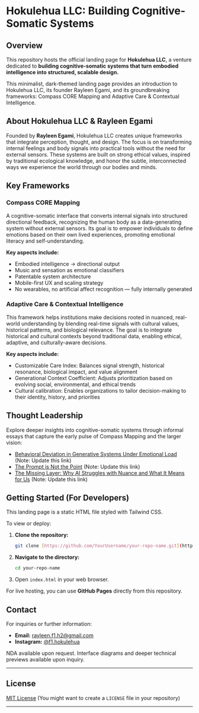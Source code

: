 # Hokulehua LLC: Building Cognitive-Somatic Systems

## Overview

This repository hosts the official landing page for **Hokulehua LLC**, a venture dedicated to **building cognitive-somatic systems that turn embodied intelligence into structured, scalable design.**

This minimalist, dark-themed landing page provides an introduction to Hokulehua LLC, its founder Rayleen Egami, and its groundbreaking frameworks: Compass CORE Mapping and Adaptive Care & Contextual Intelligence.

## About Hokulehua LLC & Rayleen Egami

Founded by **Rayleen Egami**, Hokulehua LLC creates unique frameworks that integrate perception, thought, and design. The focus is on transforming internal feelings and body signals into practical tools without the need for external sensors. These systems are built on strong ethical values, inspired by traditional ecological knowledge, and honor the subtle, interconnected ways we experience the world through our bodies and minds.

## Key Frameworks

### Compass CORE Mapping

A cognitive-somatic interface that converts internal signals into structured directional feedback, recognizing the human body as a data-generating system without external sensors. Its goal is to empower individuals to define emotions based on their own lived experiences, promoting emotional literacy and self-understanding.

**Key aspects include:**
* Embodied intelligence → directional output
* Music and sensation as emotional classifiers
* Patentable system architecture
* Mobile-first UX and scaling strategy
* No wearables, no artificial affect recognition — fully internally generated

### Adaptive Care & Contextual Intelligence

This framework helps institutions make decisions rooted in nuanced, real-world understanding by blending real-time signals with cultural values, historical patterns, and biological relevance. The goal is to integrate historical and cultural contexts beyond traditional data, enabling ethical, adaptive, and culturally-aware decisions.

**Key aspects include:**
* Customizable Care Index: Balances signal strength, historical resonance, biological impact, and value alignment
* Generational Context Coefficient: Adjusts prioritization based on evolving social, environmental, and ethical trends
* Cultural calibration: Enables organizations to tailor decision-making to their identity, history, and priorities

## Thought Leadership

Explore deeper insights into cognitive-somatic systems through informal essays that capture the early pulse of Compass Mapping and the larger vision:

* [Behavioral Deviation in Generative Systems Under Emotional Load](#) (Note: Update this link)
* [The Prompt is Not the Point](#) (Note: Update this link)
* [The Missing Layer: Why AI Struggles with Nuance and What It Means for Us](#) (Note: Update this link)

## Getting Started (For Developers)

This landing page is a static HTML file styled with Tailwind CSS.

To view or deploy:
1.  **Clone the repository:**
    ```bash
    git clone [https://github.com/YourUsername/your-repo-name.git](https://github.com/YourUsername/your-repo-name.git)
    ```
2.  **Navigate to the directory:**
    ```bash
    cd your-repo-name
    ```
3.  Open `index.html` in your web browser.

For live hosting, you can use **GitHub Pages** directly from this repository.

## Contact

For inquiries or further information:

* **Email:** rayleen.f1.h2@gmail.com
* **Instagram:** [@f1.hokulehua](https://www.instagram.com/f1.hokulehua)

NDA available upon request. Interface diagrams and deeper technical previews available upon inquiry.

---

## License

[MIT License](LICENSE) (You might want to create a `LICENSE` file in your repository)

---
